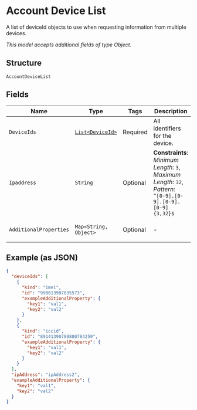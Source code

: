 
# Account Device List

A list of deviceId objects to use when requesting information from multiple devices.

*This model accepts additional fields of type Object.*

## Structure

`AccountDeviceList`

## Fields

| Name | Type | Tags | Description | Getter | Setter |
|  --- | --- | --- | --- | --- | --- |
| `DeviceIds` | [`List<DeviceId>`](../../doc/models/device-id.md) | Required | All identifiers for the device. | List<DeviceId> getDeviceIds() | setDeviceIds(List<DeviceId> deviceIds) |
| `Ipaddress` | `String` | Optional | **Constraints**: *Minimum Length*: `3`, *Maximum Length*: `32`, *Pattern*: `^[0-9].[0-9].[0-9].[0-9]{3,32}$` | String getIpaddress() | setIpaddress(String ipaddress) |
| `AdditionalProperties` | `Map<String, Object>` | Optional | - | Object getAdditionalProperty(String key) | additionalProperty(String key, Object value) |

## Example (as JSON)

```json
{
  "deviceIds": [
    {
      "kind": "imei",
      "id": "990013907835573",
      "exampleAdditionalProperty": {
        "key1": "val1",
        "key2": "val2"
      }
    },
    {
      "kind": "iccid",
      "id": "89141390780800784259",
      "exampleAdditionalProperty": {
        "key1": "val1",
        "key2": "val2"
      }
    }
  ],
  "ipAddress": "ipAddress2",
  "exampleAdditionalProperty": {
    "key1": "val1",
    "key2": "val2"
  }
}
```

